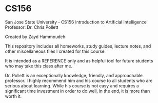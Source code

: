 # CS156
San Jose State University - CS156 Introduction to Artificial Intelligence
Professor: Dr. Chris Pollett

Created by Zayd Hammoudeh

This repository includes all homeworks, study guides, lecture notes, and other miscellaneous files I created for this course.

It is intended as a REFERENCE only and as helpful tool for future students who may take this class after me.

Dr. Pollett is an exceptionally knowledge, friendly, and approachable professor.  I highly recommend him and his course
to all students who are serious about learning.  While his course is not easy and requires a significant time investment in 
order to do well, in the end, it is more than worth it.  
